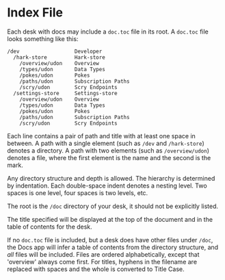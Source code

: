 # Index File

Each desk with docs may include a `doc.toc` file in its root. A `doc.toc` file looks something like this:

```
/dev                  Developer
  /hark-store         Hark-store
    /overview/udon    Overview
    /types/udon       Data Types
    /pokes/udon       Pokes
    /paths/udon       Subscription Paths
    /scry/udon        Scry Endpoints
  /settings-store     Settings-store
    /overview/udon    Overview
    /types/udon       Data Types
    /pokes/udon       Pokes
    /paths/udon       Subscription Paths
    /scry/udon        Scry Endpoints
```

Each line contains a pair of path and title with at least one space in between. A path with a single element (such as `/dev` and `/hark-store`) denotes a directory. A path with two elements (such as `/overview/udon`) denotes a file, where the first element is the name and the second is the mark.

Any directory structure and depth is allowed. The hierarchy is determined by indentation. Each double-space indent denotes a nesting level. Two spaces is one level, four spaces is two levels, etc.

The root is the `/doc` directory of your desk, it should not be explicitly listed.

The title specified will be displayed at the top of the document and in the table of contents for the desk.

If no `doc.toc` file is included, but a desk does have other files under `/doc`, the Docs app will infer a table of contents from the directory structure, and _all_ files will be included. Files are ordered alphabetically, except that 'overview' always come first. For titles, hyphens in the filename are replaced with spaces and the whole is converted to Title Case.
